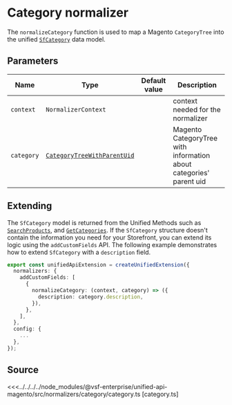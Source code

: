 # Category normalizer

The `normalizeCategory` function is used to map a Magento `CategoryTree` into the unified [`SfCategory`](/reference/unified-data-model.html#sfcategory) data model.

## Parameters

| Name       | Type                                                                                                             | Default value | Description                                                        |
| ---------- | ---------------------------------------------------------------------------------------------------------------- | ------------- | ------------------------------------------------------------------ |
| `context` | `NormalizerContext`                                                           |               | context needed for the normalizer |
| `category` | [`CategoryTreeWithParentUid`](https://docs.alokai.com/integrations/magento/api/magento-types/CategoryTree) |               | Magento CategoryTree with information about categories' parent uid |

## Extending

The `SfCategory` model is returned from the Unified Methods such as [`SearchProducts`](/unified-data-layer/unified-methods/products#searchproducts), and [`GetCategories`](/unified-data-layer/unified-methods/category#getcategories). If the `SfCategory` structure doesn't contain the information you need for your Storefront, you can extend its logic using the `addCustomFields` API. The following example demonstrates how to extend `SfCategory` with a `description` field.

```ts
export const unifiedApiExtension = createUnifiedExtension({
  normalizers: {
    addCustomFields: [
      {
        normalizeCategory: (context, category) => ({
          description: category.description,
        }),
      },
    ],
  },
  config: {
    ...
  },
});
```

## Source

<<<../../../../node_modules/@vsf-enterprise/unified-api-magento/src/normalizers/category/category.ts [category.ts]
